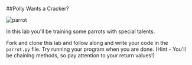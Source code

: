 

##Polly Wants a Cracker?

![parrot](http://1.bp.blogspot.com/-HDI-XiLird8/ToaJsehSY0I/AAAAAAAABso/XHXOU_qDK3k/s1600/Parrot+Funny+Pictures_1.jpg)

In this lab you'll be training some parrots with special talents.

Fork and clone this lab and follow along and write your code in the `parrot.py` file. Try running your program when you are done. (Hint - You'll be chaining methods, so pay attention to your return values!)
